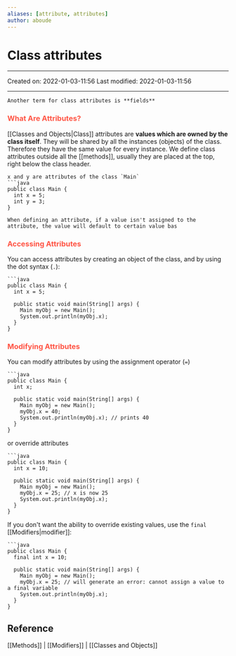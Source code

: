 ```yaml
---
aliases: [attribute, attributes]
author: aboude
---
```

# Class attributes
___

Created on: 2022-01-03-11:56
Last modified: 2022-01-03-11:56

___

```ad-note
Another term for class attributes is **fields**
```

### <span style="color: #ff5545;text-transform: capitalize;">What are attributes?</span>
[[Classes and Objects|Class]] attributes are **values which are owned by the class itself**. They will be shared by all the instances (objects) of the class. Therefore they have the same value for every instance. We define class attributes outside all the [[methods]], usually they are placed at the top, right below the class header.

```ad-example
x and y are attributes of the class `Main`
```java
public class Main {
  int x = 5;
  int y = 3;
}
```
```ad-note
When defining an attribute, if a value isn't assigned to the attribute, the value will default to certain value bas
```
### <span style="color: #ff5545;text-transform: capitalize;">Accessing attributes</span>
You can access attributes by creating an object of the class, and by using the dot syntax (`.`):

```ad-example
```java
public class Main {
  int x = 5;

  public static void main(String[] args) {
    Main myObj = new Main();
    System.out.println(myObj.x);
  }
}
```

### <span style="color: #ff5545;text-transform: capitalize;">Modifying attributes</span>
You can modify attributes by using the assignment operator (`=`)
```ad-example
```java
public class Main {
  int x;

  public static void main(String[] args) {
    Main myObj = new Main();
    myObj.x = 40;
    System.out.println(myObj.x); // prints 40
  }
}
```

or override attributes
```ad-example
```java
public class Main {
  int x = 10;

  public static void main(String[] args) {
    Main myObj = new Main();
    myObj.x = 25; // x is now 25
    System.out.println(myObj.x);
  }
}
```

If you don't want the ability to override existing values, use the `final` [[Modifiers|modifier]]:

```ad-example
```java
public class Main {
  final int x = 10;

  public static void main(String[] args) {
    Main myObj = new Main();
    myObj.x = 25; // will generate an error: cannot assign a value to a final variable
    System.out.println(myObj.x);
  }
}
```

## Reference
[[Methods]] | [[Modifiers]] | [[Classes and Objects]]